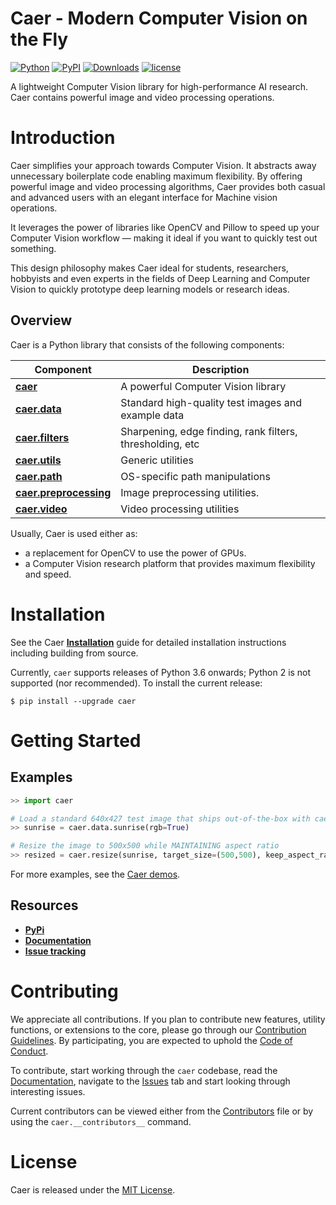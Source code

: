 # Caer - Modern Computer Vision on the Fly
[![Python](https://img.shields.io/pypi/pyversions/caer.svg)][py-versions]
[![PyPI](https://badge.fury.io/py/caer.svg)][pypi-latest-version]
[![Downloads](https://pepy.tech/badge/caer)][downloads]
[![license](https://img.shields.io/github/license/jasmcaus/caer?label=license)][license]


A lightweight Computer Vision library for high-performance AI research. Caer contains powerful image and video processing operations.

# Introduction

Caer simplifies your approach towards Computer Vision. It abstracts away unnecessary boilerplate code enabling maximum flexibility. By offering powerful image and video processing algorithms, Caer provides both casual and advanced users with an elegant interface for Machine vision operations.

It leverages the power of libraries like OpenCV and Pillow to speed up your Computer Vision workflow — making it ideal if you want to quickly test out something.

This design philosophy makes Caer ideal for students, researchers, hobbyists and even experts in the fields of Deep Learning and Computer Vision to quickly prototype deep learning models or research ideas.


## Overview

Caer is a Python library that consists of the following components:

| Component | Description |
| ---- | --- |
| [**caer**](https://github.com/jasmcaus/caer/) | A powerful Computer Vision library |
| [**caer.data**](https://github.com/jasmcaus/caer/tree/master/caer/data) | Standard high-quality test images and example data |
| [**caer.filters**](https://github.com/jasmcaus/caer/tree/master/caer/filters) | Sharpening, edge finding, rank filters, thresholding, etc |
| [**caer.utils**](https://github.com/jasmcaus/caer/tree/master/caer/utils) | Generic utilities  |
| [**caer.path**](https://github.com/jasmcaus/caer/tree/master/caer/path) | OS-specific path manipulations |
| [**caer.preprocessing**](https://github.com/jasmcaus/caer/tree/master/caer/preprocessing) | Image preprocessing utilities. |
| [**caer.video**](https://github.com/jasmcaus/caer/tree/master/caer/video) | Video processing utilities |

Usually, Caer is used either as:

- a replacement for OpenCV to use the power of GPUs.
- a Computer Vision research platform that provides maximum flexibility and speed.


# Installation 
See the Caer **[Installation][install]** guide for detailed installation instructions including building from source.

Currently, `caer` supports releases of Python 3.6 onwards; Python 2 is not supported (nor recommended). 
To install the current release:

```shell
$ pip install --upgrade caer
```


# Getting Started

## Examples
```python
>> import caer

# Load a standard 640x427 test image that ships out-of-the-box with caer
>> sunrise = caer.data.sunrise(rgb=True)

# Resize the image to 500x500 while MAINTAINING aspect ratio
>> resized = caer.resize(sunrise, target_size=(500,500), keep_aspect_ratio=True)
```

For more examples, see the [Caer demos](demos).

## Resources

- [**PyPi**](https://pypi.org/project/caer)
- [**Documentation**](https://github.com/jasmcaus/caer/blob/master/docs/README.md)
- [**Issue tracking**](https://github.com/jasmcaus/caer/issues)

# Contributing

We appreciate all contributions. If you plan to contribute new features, utility functions, or extensions to the core, please go through our [Contribution Guidelines][contributing]. By participating, you are expected to uphold the [Code of Conduct][coc].

To contribute, start working through the `caer` codebase, read the [Documentation][docs], navigate to the [Issues][issues] tab and start looking through interesting issues. 

Current contributors can be viewed either from the [Contributors][contributors] file or by using the `caer.__contributors__` command.


# License

Caer is released under the [MIT License](https://github.com/jasmcaus/caer/blob/master/LICENSE).

[contributing]: https://github.com/jasmcaus/caer/blob/master/.github/CONTRIBUTING.md
[docs]: https://github.com/jasmcaus/caer/blob/master/docs/README.md
[contributors]: https://github.com/jasmcaus/caer/blob/master/CONTRIBUTORS
[coc]: https://github.com/jasmcaus/caer/blob/master/CODE_OF_CONDUCT.md
[issues]: https://github.com/jasmcaus/caer/issues
[install]: https://github.com/jasmcaus/caer/blob/master/INSTALL.md
[demos]: https://github.com/jasmcaus/caer/blob/master/examples/

[downloads]: https://pepy.tech/project/caer
[py-versions]: https://pypi.org/project/caer/
[pypi-latest-version]: https://pypi.org/project/caer/
[license]: https://github.com/jasmcaus/caer/blob/master/LICENSE
